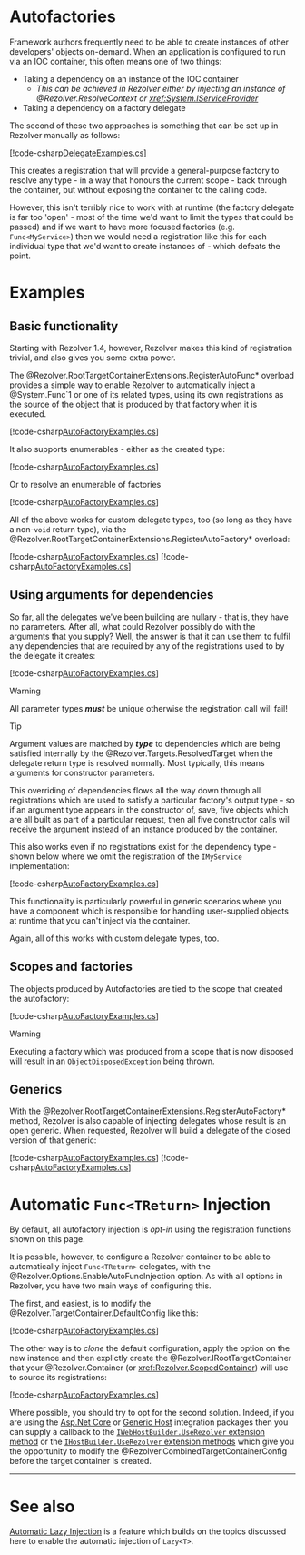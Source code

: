 ﻿# Autofactories

Framework authors frequently need to be able to create instances of other developers' objects on-demand.  When an application is 
configured to run via an IOC container, this often means one of two things:

- Taking a dependency on an instance of the IOC container
  - *This can be achieved in Rezolver either by injecting an instance of @Rezolver.ResolveContext or <xref:System.IServiceProvider>*
- Taking a dependency on a factory delegate

The second of these two approaches is something that can be set up in Rezolver manually as follows:

[!code-csharp[DelegateExamples.cs](../../../../test/Rezolver.Tests.Examples/DelegateExamples.cs#example13)]

This creates a registration that will provide a general-purpose factory to resolve any type - in a way that honours the current scope - 
back through the container, but without exposing the container to the calling code.

However, this isn't terribly nice to work with at runtime (the factory delegate is far too 'open' - most of the time we'd want to 
limit the types that could be passed) and if we want to have more focused factories (e.g. `Func<MyService>`) then we would need 
a registration like this for each individual type that we'd want to create instances of - which defeats the point.

# Examples

## Basic functionality

Starting with Rezolver 1.4, however, Rezolver makes this kind of registration trivial, and also gives you some extra power.

The @Rezolver.RootTargetContainerExtensions.RegisterAutoFunc* overload provides a simple way to enable Rezolver to automatically
inject a @System.Func`1 or one of its related types, using its own registrations as the source of the object that is produced by that
factory when it is executed.

[!code-csharp[AutoFactoryExamples.cs](../../../../test/Rezolver.Tests.Examples/AutoFactoryExamples.cs#example1)]

It also supports enumerables - either as the created type:

[!code-csharp[AutoFactoryExamples.cs](../../../../test/Rezolver.Tests.Examples/AutoFactoryExamples.cs#example2)]

Or to resolve an enumerable of factories

[!code-csharp[AutoFactoryExamples.cs](../../../../test/Rezolver.Tests.Examples/AutoFactoryExamples.cs#example3)]

All of the above works for custom delegate types, too (so long as they have a non-`void` return type), via the 
@Rezolver.RootTargetContainerExtensions.RegisterAutoFactory* overload:

[!code-csharp[AutoFactoryExamples.cs](../../../../test/Rezolver.Tests.Examples/AutoFactoryExamples.cs#example4a)]
[!code-csharp[AutoFactoryExamples.cs](../../../../test/Rezolver.Tests.Examples/AutoFactoryExamples.cs#example4b)]

## Using arguments for dependencies

So far, all the delegates we've been building are nullary - that is, they have no parameters.  After all, what could Rezolver
possibly do with the arguments that you supply?  Well, the answer is that it can use them to fulfil any dependencies that are
required by any of the registrations used to by the delegate it creates:

[!code-csharp[AutoFactoryExamples.cs](../../../../test/Rezolver.Tests.Examples/AutoFactoryExamples.cs#example5)]

> [!WARNING]
> All parameter types ***must*** be unique otherwise the registration call will fail!

> [!TIP]
> Argument values are matched by ***type*** to dependencies which are being satisfied internally by the @Rezolver.Targets.ResolvedTarget
> when the delegate return type is resolved normally.  Most typically, this means arguments for constructor parameters.
> 
> This overriding of dependencies flows all the way down through all registrations which are used to satisfy a particular
> factory's output type - so if an argument type appears in the constructor of, save, five objects which are all built as part
> of a particular request, then all five constructor calls will receive the argument instead of an instance produced by the container.

This also works even if no registrations exist for the dependency type - shown below where we omit the registration
of the `IMyService` implementation:

[!code-csharp[AutoFactoryExamples.cs](../../../../test/Rezolver.Tests.Examples/AutoFactoryExamples.cs#example6)]

This functionality is particularly powerful in generic scenarios where you have a component which is responsible for handling
user-supplied objects at runtime that you can't inject via the container.

Again, all of this works with custom delegate types, too.

## Scopes and factories

The objects produced by Autofactories are tied to the scope that created the autofactory:

[!code-csharp[AutoFactoryExamples.cs](../../../../test/Rezolver.Tests.Examples/AutoFactoryExamples.cs#example7)]

> [!WARNING]
> Executing a factory which was produced from a scope that is now disposed will result in an `ObjectDisposedException`
> being thrown.

## Generics

With the @Rezolver.RootTargetContainerExtensions.RegisterAutoFactory* method, Rezolver is also capable of injecting
delegates whose result is an open generic.  When requested, Rezolver will build a delegate of the closed version of that
generic:

[!code-csharp[AutoFactoryExamples.cs](../../../../test/Rezolver.Tests.Examples/AutoFactoryExamples.cs#example8a)]
[!code-csharp[AutoFactoryExamples.cs](../../../../test/Rezolver.Tests.Examples/AutoFactoryExamples.cs#example8b)]

<a name="automatic"></a>
# Automatic `Func<TReturn>` Injection

By default, all autofactory injection is *opt-in* using the registration functions shown on this page.

It is possible, however, to configure a Rezolver container to be able to automatically inject `Func<TReturn>` delegates,
with the @Rezolver.Options.EnableAutoFuncInjection option.  As with all options in Rezolver, you have two main ways of
configuring this.

The first, and easiest, is to modify the @Rezolver.TargetContainer.DefaultConfig like this:

[!code-csharp[AutoFactoryExamples.cs](../../../../test/Rezolver.Tests.Examples/AutoFactoryExamples.cs#example9a)]

The other way is to *clone* the default configuration, apply the option on the new instance and then explictly
create the @Rezolver.IRootTargetContainer that your @Rezolver.Container (or <xref:Rezolver.ScopedContainer>) will
use to source its registrations:

[!code-csharp[AutoFactoryExamples.cs](../../../../test/Rezolver.Tests.Examples/AutoFactoryExamples.cs#example9b)]

Where possible, you should try to opt for the second solution.  Indeed, if you are using the 
[Asp.Net Core](nuget-packages/rezolver.microsoft.aspnetcore.hosting.md) or 
[Generic Host](nuget-packages/rezolver.microsoft.extensions.hosting.md) integration packages then you can supply a callback
to the [`IWebHostBuilder.UseRezolver` extension method](xref:Microsoft.AspNetCore.Hosting.RezolverServiceProviderWebHostBuilderExtensions.UseRezolver*)
or the [`IHostBuilder.UseRezolver` extension methods](xref:Microsoft.Extensions.Hosting.RezolverHostBuilderExtensions.UseRezolver*)
which give you the opportunity to modify the @Rezolver.CombinedTargetContainerConfig before the target container is created.

---

# See also

[Automatic Lazy Injection](lazy.md) is a feature which builds on the topics discussed here to enable the automatic injection
of `Lazy<T>`.